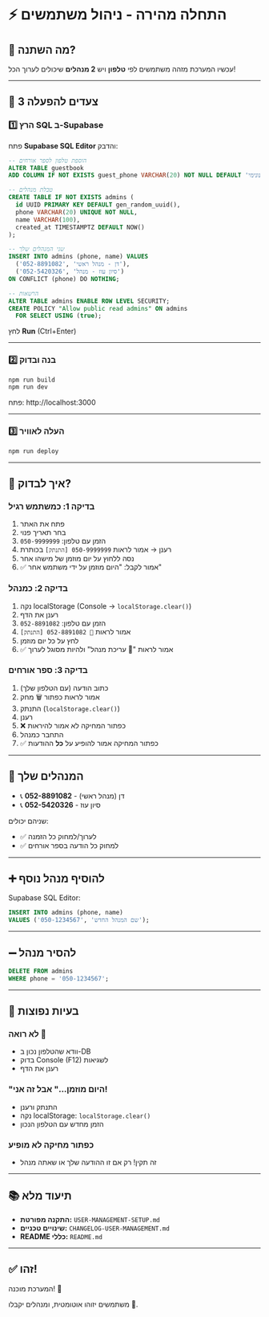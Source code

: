 # ⚡ התחלה מהירה - ניהול משתמשים

## 🎯 מה השתנה?

עכשיו המערכת מזהה משתמשים לפי **טלפון** ויש **2 מנהלים** שיכולים לערוך הכל!

---

## 🚀 3 צעדים להפעלה

### 1️⃣ הרץ SQL ב-Supabase

פתח **Supabase SQL Editor** והדבק:

```sql
-- הוספת טלפון לספר אורחים
ALTER TABLE guestbook 
ADD COLUMN IF NOT EXISTS guest_phone VARCHAR(20) NOT NULL DEFAULT 'אנונימי';

-- טבלת מנהלים
CREATE TABLE IF NOT EXISTS admins (
  id UUID PRIMARY KEY DEFAULT gen_random_uuid(),
  phone VARCHAR(20) UNIQUE NOT NULL,
  name VARCHAR(100),
  created_at TIMESTAMPTZ DEFAULT NOW()
);

-- שני המנהלים שלך
INSERT INTO admins (phone, name) VALUES
  ('052-8891082', 'דן - מנהל ראשי'),
  ('052-5420326', 'סיון עוז - מנהל')
ON CONFLICT (phone) DO NOTHING;

-- הרשאות
ALTER TABLE admins ENABLE ROW LEVEL SECURITY;
CREATE POLICY "Allow public read admins" ON admins
  FOR SELECT USING (true);
```

לחץ **Run** (Ctrl+Enter)

---

### 2️⃣ בנה ובדוק

```bash
npm run build
npm run dev
```

פתח: http://localhost:3000

---

### 3️⃣ העלה לאוויר

```bash
npm run deploy
```

---

## 🧪 איך לבדוק?

### בדיקה 1: כמשתמש רגיל
1. פתח את האתר
2. בחר תאריך פנוי
3. הזמן עם טלפון: `050-9999999`
4. רענן → אמור לראות `050-9999999 [התנתק]` בכותרת
5. נסה ללחוץ על יום מוזמן של מישהו אחר
6. ✅ אמור לקבל: "היום מוזמן על ידי משתמש אחר"

### בדיקה 2: כמנהל
1. נקה localStorage (Console → `localStorage.clear()`)
2. רענן את הדף
3. הזמן עם טלפון: `052-8891082`
4. אמור לראות `👑 052-8891082 [התנתק]`
5. לחץ על כל יום מוזמן
6. ✅ אמור לראות "👑 עריכת מנהל" ולהיות מסוגל לערוך

### בדיקה 3: ספר אורחים
1. כתוב הודעה (עם הטלפון שלך)
2. אמור לראות כפתור 🗑️ מחק
3. התנתק (`localStorage.clear()`)
4. רענן
5. ❌ כפתור המחיקה לא אמור להיראות
6. התחבר כמנהל
7. ✅ כפתור המחיקה אמור להופיע על **כל** ההודעות

---

## 👑 המנהלים שלך

- 📞 **052-8891082** - דן (מנהל ראשי)
- 📞 **052-5420326** - סיון עוז

שניהם יכולים:
- ✅ לערוך/למחוק כל הזמנה
- ✅ למחוק כל הודעה בספר אורחים

---

## ➕ להוסיף מנהל נוסף

Supabase SQL Editor:

```sql
INSERT INTO admins (phone, name) 
VALUES ('050-1234567', 'שם המנהל החדש');
```

---

## ➖ להסיר מנהל

```sql
DELETE FROM admins 
WHERE phone = '050-1234567';
```

---

## 🔧 בעיות נפוצות

### לא רואה 👑
- וודא שהטלפון נכון ב-DB
- בדוק Console (F12) לשגיאות
- רענן את הדף

### "היום מוזמן..." אבל זה אני!
- התנתק ורענן
- נקה localStorage: `localStorage.clear()`
- הזמן מחדש עם הטלפון הנכון

### כפתור מחיקה לא מופיע
- זה תקין! רק אם זו ההודעה שלך או שאתה מנהל

---

## 📚 תיעוד מלא

- **התקנה מפורטת:** `USER-MANAGEMENT-SETUP.md`
- **שינויים טכניים:** `CHANGELOG-USER-MANAGEMENT.md`
- **README כללי:** `README.md`

---

## ✅ זהו!

המערכת מוכנה! 🎉

משתמשים יזוהו אוטומטית, ומנהלים יקבלו 👑.

